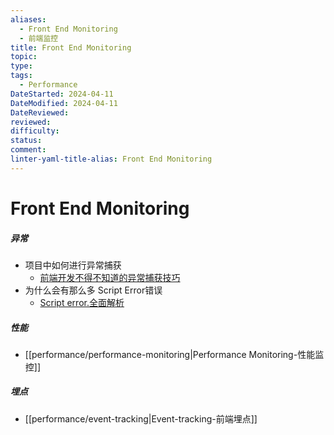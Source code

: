 ```yaml
---
aliases:
  - Front End Monitoring
  - 前端监控
title: Front End Monitoring
topic: 
type: 
tags:
  - Performance
DateStarted: 2024-04-11
DateModified: 2024-04-11
DateReviewed: 
reviewed: 
difficulty: 
status: 
comment: 
linter-yaml-title-alias: Front End Monitoring
---
```

# Front End Monitoring
##### 异常
- 项目中如何进行异常捕获
    - [前端开发不得不知道的异常捕获技巧](https://link.segmentfault.com/?enc=cbcKN1MwSrbC3y3pK2dxKQ%3D%3D.gHaeX6WemhkF1%2FyjpxzAkGgl1KSBIXjcdD3lGo%2BToyHpfSY5w4ha9agugqFMA5jxXiK2Mecln7NONHwzlyT3Uw%3D%3D)
- 为什么会有那么多 Script Error错误
    - [Script error.全面解析](https://link.segmentfault.com/?enc=Vg8qfncJYWM3k4dlysaLfg%3D%3D.DUXQkOlALVeThjG5w%2F%2FYUOjOZFSkDcsU%2Bg9sFes1PSk1Ds%2BHN2smFprryi1LFMDCsjgtEUIEET2iqKLSyy4lwg%3D%3D)
##### 性能
- [[performance/performance-monitoring|Performance Monitoring-性能监控]]

##### 埋点
- [[performance/event-tracking|Event-tracking-前端埋点]]
